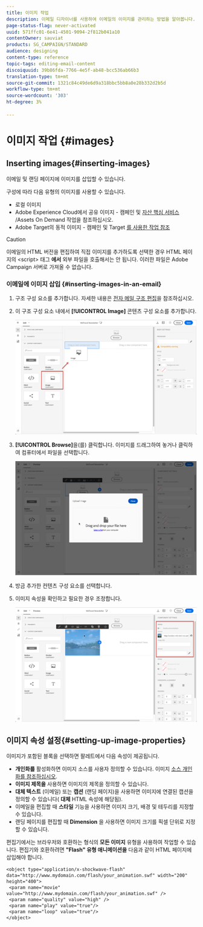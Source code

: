 ```yaml
---
title: 이미지 작업
description: 이메일 디자이너를 사용하여 이메일의 이미지를 관리하는 방법을 알아봅니다.
page-status-flag: never-activated
uuid: 571ffc01-6e41-4501-9094-2f812b041a10
contentOwner: sauviat
products: SG_CAMPAIGN/STANDARD
audience: designing
content-type: reference
topic-tags: editing-email-content
discoiquuid: 39b86fda-7766-4e5f-ab48-bcc536ab66b3
translation-type: tm+mt
source-git-commit: 1321c84c49de6d9a318bbc5bb8a0e28b332d2b5d
workflow-type: tm+mt
source-wordcount: '303'
ht-degree: 3%

---
```



# 이미지 작업 {#images}

## Inserting images{#inserting-images}

이메일 및 랜딩 페이지에 이미지를 삽입할 수 있습니다.

구성에 따라 다음 유형의 이미지를 사용할 수 있습니다.

* 로컬 이미지
* Adobe Experience Cloud에서 공유 이미지 - 캠페인 및 [자산 핵심 서비스](../../integrating/using/working-with-campaign-and-assets-core-service.md) /Assets On Demand 작업을 참조하십시오.
* Adobe Target의 동적 이미지 - 캠페인 및 Target [를 사용한 작업 참조](../../integrating/using/about-campaign-target-integration.md)

>[!CAUTION]
>
>이메일의 HTML 버전을 편집하여 직접 이미지를 추가하도록 선택한 경우 HTML 페이지의 &lt;script> 태그 **에서** 외부 파일을 호출해서는 안 됩니다. 이러한 파일은 Adobe Campaign 서버로 가져올 수 없습니다.

### 이메일에 이미지 삽입 {#inserting-images-in-an-email}

1. 구조 구성 요소를 추가합니다. 자세한 내용은 [전자 메일 구조 편집](../../designing/using/designing-from-scratch.md#defining-the-email-structure)을 참조하십시오.
1. 이 구조 구성 요소 내에서 **[!UICONTROL Image]** 콘텐츠 구성 요소를 추가합니다.

   ![](assets/des_insert_images_1.png)

1. **[!UICONTROL Browse]**&#x200B;을(를) 클릭합니다. 이미지를 드래그하여 놓거나 클릭하여 컴퓨터에서 파일을 선택합니다.

   ![](assets/des_insert_images_2.png)

1. 방금 추가한 컨텐츠 구성 요소를 선택합니다.
1. 이미지 속성을 확인하고 필요한 경우 조정합니다.

   ![](assets/des_insert_images_3.png)

## 이미지 속성 설정{#setting-up-image-properties}

이미지가 포함된 블록을 선택하면 팔레트에서 다음 속성이 제공됩니다.

* **개인화를** 활성화하면 이미지 소스를 사용자 정의할 수 있습니다. 이미지 [소스 개인화를 참조하십시오](../../designing/using/personalization.md#personalizing-an-image-source).
* **이미지 제목을** 사용하면 이미지의 제목을 정의할 수 있습니다.
* **대체 텍스트** (이메일) 또는 **캡션** (랜딩 페이지)을 사용하면 이미지에 연결된 캡션을 정의할 수 있습니다( **대체** HTML 속성에 해당됨).
* 이메일을 편집할 때 **스타일** 기능을 사용하면 이미지 크기, 배경 및 테두리를 지정할 수 있습니다.
* 랜딩 페이지를 편집할 때 **Dimension** 을 사용하면 이미지 크기를 픽셀 단위로 지정할 수 있습니다.

편집기에서는 브라우저와 호환하는 형식의 **모든 이미지** 유형을 사용하여 작업할 수 있습니다. 편집기와 호환하려면 **&quot;Flash&quot; 유형 애니메이션을** 다음과 같이 HTML 페이지에 삽입해야 합니다.

```
<object type="application/x-shockwave-flash" data="http://www.mydomain.com/flash/your_animation.swf" width="200" height="400">
 <param name="movie" value="http://www.mydomain.com/flash/your_animation.swf" />
 <param name="quality" value="high" />
 <param name="play" value="true"/>
 <param name="loop" value="true"/> 
</object>
```

<!--
## Modifying images with the Adobe Creative SDK{#modifying-images-with-the-adobe-creative-sdk}

You can edit images and use a complete set of features powered by the Adobe Creative SDK to enhance your images directly in the content editor when editing emails or landing pages.

The image editor offers a powerful, full-featured image editing UI component that allows you to edit images and apply effects and frames, original high-quality stickers, beautiful overlays, fun features like tilt shift and color splash, pro-level adjustments and more.

To modify an image with the Adobe Creative SDK:

1. Select the image.
1. In the toolbar, click the Creative Cloud icon.

   ![](assets/des_creative_sdk_icon.png)

1. Select the tool you want to use through the icons on the top of the window to modify the image.

   ![](assets/email_designer_ccsdktoolbar.png)

1. Click **[!UICONTROL Save]** when modifications are done. The updated image is saved on Adobe Campaign server and ready to be used.

>[!NOTE]
>
>Tools offered in the image editor cannot be customized.
-->